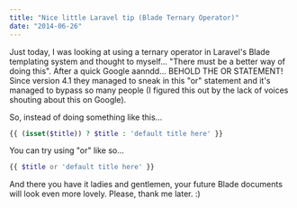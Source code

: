 ```yaml
---
title: "Nice little Laravel tip (Blade Ternary Operator)"
date: "2014-06-26"
---
```


Just today, I was looking at using a ternary operator in Laravel's Blade templating system and thought to myself... "There must be a better way of doing this". After a quick Google aanndd... BEHOLD THE OR STATEMENT! Since version 4.1 they managed to sneak in this "or" statement and it's managed to bypass so many people (I figured this out by the lack of voices shouting about this on Google).

So, instead of doing something like this...

```php
{{ (isset($title)) ? $title : 'default title here' }}
```

You can try using "or" like so...

```php
{{ $title or 'default title here' }}
```

And there you have it ladies and gentlemen, your future Blade documents will look even more lovely. Please, thank me
later. :)